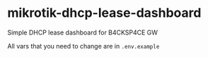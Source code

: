 # mikrotik-dhcp-lease-dashboard

Simple DHCP lease dashboard for B4CKSP4CE GW

All vars that you need to change are in `.env.example`